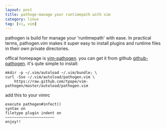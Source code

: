```yaml
---
layout: post
title: pathoge-manage your runtimepath with vim
category: linux
tag: [vi, vim]
---
```

pathogen is build for manage your 'runtimepath' with ease.  In practical terms, pathogen.vim makes it super easy to install plugins and runtime files in their own private directories.

offical homepage is [vim-pathogen](http://www.vim.org/scripts/script.php?script_id=2332).
you can get it from github [github-pathogen](https://github.com/tpope/vim-pathogen).
it's qute simple to install:
~~~~~~~~~~~~~~~~~~~~~~ {.bash}
mkdir -p ~/.vim/autoload ~/.vim/bundle; \
curl -Sso ~/.vim/autoload/pathogen.vim \
    https://raw.github.com/tpope/vim-pathogen/master/autoload/pathogen.vim
~~~~~~~~~~~~~~~~~~~~~~
add this to your vimrc
~~~~~~~~~~~~~~~~~~~~~~~~~ {.bash}
execute pathogen#infect()
syntax on
filetype plugin indent on
~~~~~~~~~~~~~~~~~~~~~~
enjoy!!
